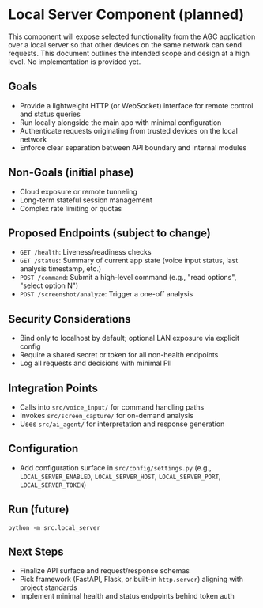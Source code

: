 # Local Server Component (planned)

This component will expose selected functionality from the AGC application over a local server so that other devices on the same network can send requests. This document outlines the intended scope and design at a high level. No implementation is provided yet.

## Goals
- Provide a lightweight HTTP (or WebSocket) interface for remote control and status queries
- Run locally alongside the main app with minimal configuration
- Authenticate requests originating from trusted devices on the local network
- Enforce clear separation between API boundary and internal modules

## Non-Goals (initial phase)
- Cloud exposure or remote tunneling
- Long-term stateful session management
- Complex rate limiting or quotas

## Proposed Endpoints (subject to change)
- `GET /health`: Liveness/readiness checks
- `GET /status`: Summary of current app state (voice input status, last analysis timestamp, etc.)
- `POST /command`: Submit a high-level command (e.g., "read options", "select option N")
- `POST /screenshot/analyze`: Trigger a one-off analysis

## Security Considerations
- Bind only to localhost by default; optional LAN exposure via explicit config
- Require a shared secret or token for all non-health endpoints
- Log all requests and decisions with minimal PII

## Integration Points
- Calls into `src/voice_input/` for command handling paths
- Invokes `src/screen_capture/` for on-demand analysis
- Uses `src/ai_agent/` for interpretation and response generation

## Configuration
- Add configuration surface in `src/config/settings.py` (e.g., `LOCAL_SERVER_ENABLED`, `LOCAL_SERVER_HOST`, `LOCAL_SERVER_PORT`, `LOCAL_SERVER_TOKEN`)

## Run (future)
```
python -m src.local_server
```

## Next Steps
- Finalize API surface and request/response schemas
- Pick framework (FastAPI, Flask, or built-in `http.server`) aligning with project standards
- Implement minimal health and status endpoints behind token auth


